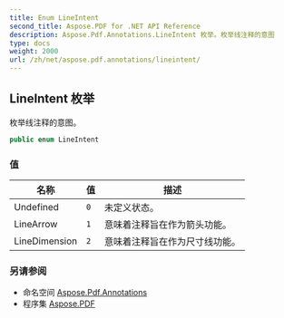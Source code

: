 ```yaml
---
title: Enum LineIntent
second_title: Aspose.PDF for .NET API Reference
description: Aspose.Pdf.Annotations.LineIntent 枚举。枚举线注释的意图
type: docs
weight: 2000
url: /zh/net/aspose.pdf.annotations/lineintent/
---
```

## LineIntent 枚举

枚举线注释的意图。

```csharp
public enum LineIntent
```

### 值

| 名称 | 值 | 描述 |
| --- | --- | --- |
| Undefined | `0` | 未定义状态。 |
| LineArrow | `1` | 意味着注释旨在作为箭头功能。 |
| LineDimension | `2` | 意味着注释旨在作为尺寸线功能。 |

### 另请参阅

* 命名空间 [Aspose.Pdf.Annotations](../../aspose.pdf.annotations/)
* 程序集 [Aspose.PDF](../../)